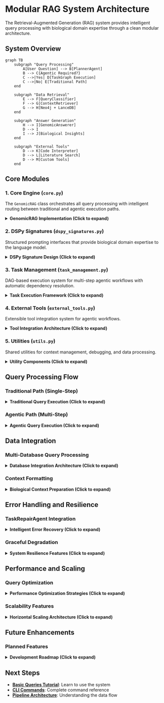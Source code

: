 # Modular RAG System Architecture

The Retrieval-Augmented Generation (RAG) system provides intelligent query processing with biological domain expertise through a clean modular architecture.

## System Overview

```mermaid
graph TB
    subgraph "Query Processing"
        A[User Question] --> B[PlannerAgent]
        B --> C{Agentic Required?}
        C -->|Yes| D[TaskGraph Execution]
        C -->|No| E[Traditional Path]
    end
    
    subgraph "Data Retrieval"
        E --> F[QueryClassifier]
        F --> G[ContextRetriever]
        G --> H[Neo4j + LanceDB]
    end
    
    subgraph "Answer Generation"
        H --> I[GenomicAnswerer]
        D --> I
        I --> J[Biological Insights]
    end
    
    subgraph "External Tools"
        D --> K[Code Interpreter]
        D --> L[Literature Search]
        D --> M[Custom Tools]
    end
```

## Core Modules

### 1. Core Engine (`core.py`)

The `GenomicRAG` class orchestrates all query processing with intelligent routing between traditional and agentic execution paths.

<details>
<summary><strong>GenomicRAG Implementation (Click to expand)</strong></summary>

**Main Entry Point**:
```python
class GenomicRAG:
    async def ask(self, question: str) -> Dict[str, Any]:
        """Main method for genomic question answering."""
        # Step 1: Determine execution strategy
        planning_result = self.planner(user_query=question)
        
        if planning_result.requires_planning:
            # Multi-step agentic workflow
            return await self._execute_agentic_plan(question, planning_result)
        else:
            # Single-step traditional query
            return await self._execute_traditional_query(question)
```

**Traditional Query Path**:
```python
async def _execute_traditional_query(self, question: str) -> Dict[str, Any]:
    """Execute single-step query with biological expertise."""
    # 1. Query classification
    classification = self.classifier(question=question)
    
    # 2. Retrieval strategy generation
    retrieval_plan = self.retriever(
        db_schema=NEO4J_SCHEMA,
        question=question,
        query_type=classification.query_type
    )
    
    # 3. Database query execution
    context = await self._retrieve_context(classification.query_type, retrieval_plan)
    
    # 4. Biological answer generation
    answer_result = self.answerer(
        question=question,
        context=self._format_context(context)
    )
    
    return self._format_response(answer_result, context)
```

**System Health Monitoring**:
```python
def health_check(self) -> Dict[str, bool]:
    """Comprehensive system health assessment."""
    return {
        'neo4j': self.neo4j_processor.health_check(),
        'lancedb': self.lancedb_processor.health_check(),
        'hybrid': self.hybrid_processor.health_check(),
        'dspy': DSPY_AVAILABLE
    }
```

</details>

### 2. DSPy Signatures (`dspy_signatures.py`)

Structured prompting interfaces that provide biological domain expertise to the language model.

<details>
<summary><strong>DSPy Signature Design (Click to expand)</strong></summary>

**Planning Agent**:
```python
class PlannerAgent(dspy.Signature):
    """Intelligent planning agent for multi-step genomic analysis."""
    
    user_query = dspy.InputField(desc="User's natural language question")
    requires_planning = dspy.OutputField(desc="Boolean: Multi-step execution needed?")
    reasoning = dspy.OutputField(desc="Explanation of planning decision")
    task_plan = dspy.OutputField(desc="High-level task breakdown if agentic")
```

**Query Classifier**:
```python
class QueryClassifier(dspy.Signature):
    """Classify genomic queries for optimal retrieval strategy."""
    
    question = dspy.InputField(desc="User's question about genomic data")
    query_type = dspy.OutputField(desc="structural, semantic, hybrid, functional, or comparative")
    reasoning = dspy.OutputField(desc="Classification explanation")
    key_entities = dspy.OutputField(desc="Key biological entities identified")
```

**Context Retriever**:
```python
class ContextRetriever(dspy.Signature):
    """Generate optimal database query strategy."""
    
    db_schema = dspy.InputField(desc="Neo4j schema with biological relationships")
    question = dspy.InputField(desc="User's question")
    query_type = dspy.InputField(desc="Query classification")
    
    search_strategy = dspy.OutputField(desc="direct_query, similarity_search, or hybrid_search")
    cypher_query = dspy.OutputField(desc="Generated Cypher for Neo4j")
    reasoning = dspy.OutputField(desc="Strategy explanation")
    expected_result_size = dspy.OutputField(desc="small, medium, or large")
```

**Genomic Answerer**:
```python
class GenomicAnswerer(dspy.Signature):
    """Generate expert biological analysis from genomic data."""
    
    question = dspy.InputField(desc="Original user question")
    context = dspy.InputField(desc="Retrieved genomic data and annotations")
    
    answer = dspy.OutputField(desc="Comprehensive answer with biological insights")
    confidence = dspy.OutputField(desc="high, medium, or low")
    citations = dspy.OutputField(desc="Data sources and references")
```

**Biological Domain Expertise**: Each signature includes extensive biological context and examples to guide the LLM toward expert-level genomic analysis.

</details>

### 3. Task Management (`task_management.py`)

DAG-based execution system for multi-step agentic workflows with automatic dependency resolution.

<details>
<summary><strong>Task Execution Framework (Click to expand)</strong></summary>

**Task Definition**:
```python
@dataclass
class Task:
    """Individual task with dependencies and metadata."""
    task_id: str
    task_type: TaskType  # ATOMIC_QUERY or TOOL_CALL
    description: str
    dependencies: List[str] = field(default_factory=list)
    status: TaskStatus = TaskStatus.PENDING
    result: Optional[Any] = None
    error: Optional[str] = None
    
    # Task-specific fields
    query: Optional[str] = None  # For database queries
    tool_name: Optional[str] = None  # For external tools
    tool_args: Dict[str, Any] = field(default_factory=dict)
```

**Task Graph Execution**:
```python
class TaskGraph:
    """DAG-based task execution with automatic dependency resolution."""
    
    def get_ready_tasks(self) -> List[Task]:
        """Get tasks ready for execution (all dependencies completed)."""
        ready_tasks = []
        for task in self.tasks.values():
            if task.status == TaskStatus.PENDING:
                if self._dependencies_completed(task):
                    ready_tasks.append(task)
        return ready_tasks
    
    def mark_task_status(self, task_id: str, status: TaskStatus, result=None, error=None):
        """Update task status with automatic failure propagation."""
        self.tasks[task_id].status = status
        if status == TaskStatus.FAILED:
            self._mark_dependent_tasks_skipped(task_id)
```

**Execution Strategies**:
- **Parallel Execution**: Independent tasks run simultaneously
- **Dependency Resolution**: Automatic ordering based on task dependencies
- **Failure Handling**: Failed tasks skip dependent tasks with clear error reporting
- **Result Aggregation**: Collect results from completed tasks for final analysis

</details>

### 4. External Tools (`external_tools.py`)

Extensible tool integration system for agentic workflows.

<details>
<summary><strong>Tool Integration Architecture (Click to expand)</strong></summary>

**Literature Search Tool**:
```python
def literature_search(query: str, email: str, **kwargs) -> str:
    """Search PubMed with biological context enhancement."""
    try:
        from Bio import Entrez
        
        # Enhanced query with biological context
        enhanced_query = enhance_biological_query(query)
        
        # Execute PubMed search
        search_results = Entrez.esearch(
            db="pubmed",
            term=enhanced_query,
            retmax=kwargs.get('max_results', 5)
        )
        
        # Format results with abstracts and citations
        return format_literature_results(search_results)
        
    except ImportError:
        return "Literature search requires Biopython installation"
```

**Code Interpreter Tool**:
```python
async def code_interpreter_tool(code: str, session_id: str = None, **kwargs) -> Dict[str, Any]:
    """Execute Python code in secure containerized environment."""
    try:
        async with httpx.AsyncClient() as client:
            response = await client.post(
                "http://localhost:8888/execute",
                json={
                    'code': code,
                    'session_id': session_id or 'default',
                    'timeout': kwargs.get('timeout', 30)
                }
            )
            return response.json()
            
    except httpx.ConnectError:
        return {
            "success": False,
            "error": "Code interpreter service not available",
            "output": ""
        }
```

**Tool Registry**:
```python
AVAILABLE_TOOLS = {
    "literature_search": literature_search,
    "code_interpreter": code_interpreter_tool,
}

def register_tool(name: str, function):
    """Register new tool for agentic workflows."""
    AVAILABLE_TOOLS[name] = function
    logger.info(f"Registered tool: {name}")
```

**Tool Capabilities**:
- **Secure Execution**: Docker containerization for code interpreter
- **Session Management**: Persistent sessions for iterative analysis
- **Error Handling**: Graceful degradation when tools unavailable
- **Extensibility**: Easy registration of new tools

</details>

### 5. Utilities (`utils.py`)

Shared utilities for context management, debugging, and data processing.

<details>
<summary><strong>Utility Components (Click to expand)</strong></summary>

**Context Management**:
```python
@dataclass
class GenomicContext:
    """Structured context from database queries."""
    structured_data: List[Dict[str, Any]]  # Neo4j results
    semantic_data: List[Dict[str, Any]]    # LanceDB results
    metadata: Dict[str, Any]               # Query metadata
    query_time: float                      # Execution time
```

**Debug Logging**:
```python
def safe_log_data(data: Any, max_length: int = 200) -> str:
    """Safely log large data structures with length limits."""
    if isinstance(data, (dict, list)):
        data_str = str(data)
        if len(data_str) > max_length:
            if isinstance(data, dict):
                return f"<large_dict: {len(data)} keys, {len(data_str)} chars>"
            return f"<large_list: {len(data)} items, {len(data_str)} chars>"
    return str(data)[:max_length]

def setup_debug_logging():
    """Configure debug logging to prevent console spam."""
    # Redirect verbose output to log files
    debug_handler = logging.FileHandler("logs/rag_debug.log")
    # Configure appropriate log levels and formatting
```

**Result Streaming** (for large datasets):
```python
class ResultStreamer:
    """Stream large iterators in token-sized chunks."""
    
    def stream_iterator(self, iterator: Iterator[dict], chunk_size: int = 4096):
        """Break large results into manageable chunks."""
        for chunk in self._chunk_by_tokens(iterator, chunk_size):
            yield self._summarize_chunk(chunk)
    
    def _chunk_by_tokens(self, iterator, max_tokens):
        """Intelligent chunking based on token count."""
        # Uses tiktoken for accurate token counting
        # Writes chunks to JSONL files for processing
```

</details>

## Query Processing Flow

### Traditional Path (Single-Step)

<details>
<summary><strong>Traditional Query Execution (Click to expand)</strong></summary>

**Flow Diagram**:
```mermaid
sequenceDiagram
    participant U as User
    participant P as PlannerAgent
    participant C as QueryClassifier
    participant R as ContextRetriever
    participant DB as Databases
    participant A as GenomicAnswerer
    
    U->>P: "How many proteins are there?"
    P->>U: requires_planning: False
    U->>C: Classify query type
    C->>U: "structural" (direct lookup)
    U->>R: Generate retrieval strategy
    R->>U: "direct_query" + Cypher
    U->>DB: Execute database query
    DB->>U: Result: 10,102 proteins
    U->>A: Generate biological answer
    A->>U: "The database contains 10,102 distinct protein records."
```

**Execution Steps**:
1. **Planning Assessment**: Quick LLM call determines single-step sufficiency
2. **Query Classification**: Categorizes as structural/semantic/hybrid/functional/comparative
3. **Retrieval Strategy**: Generates optimized database queries
4. **Context Retrieval**: Executes Neo4j and/or LanceDB queries
5. **Answer Generation**: Synthesizes biological insights with confidence scoring

**Performance**: Typically 3-15 seconds for most queries

</details>

### Agentic Path (Multi-Step)

<details>
<summary><strong>Agentic Query Execution (Click to expand)</strong></summary>

**Flow Diagram**:
```mermaid
sequenceDiagram
    participant U as User
    participant P as PlannerAgent
    participant TG as TaskGraph
    participant T1 as Task1
    participant T2 as Task2
    participant CI as CodeInterpreter
    participant A as GenomicAnswerer
    
    U->>P: "Show CAZyme distribution and compare genomes"
    P->>U: requires_planning: True + 6-step plan
    U->>TG: Create task graph from plan
    TG->>T1: Execute: Find CAZymes per genome
    T1->>TG: Results: 1,845 CAZymes across 4 genomes
    TG->>T2: Execute: Comparative analysis
    T2->>CI: Generate statistical comparison
    CI->>T2: Results: Distribution percentages
    TG->>A: Synthesize all results
    A->>U: Comprehensive biological interpretation
```

**Execution Steps**:
1. **Complex Planning**: Multi-step workflow generation
2. **Task Graph Creation**: DAG construction with dependencies
3. **Parallel Execution**: Independent tasks run simultaneously
4. **Tool Integration**: External tools (code interpreter, literature search)
5. **Result Aggregation**: Combine outputs from all completed tasks
6. **Comprehensive Analysis**: Generate integrated biological insights

**Performance**: 15-60 seconds for complex multi-step analysis

**Current Status**: Planning working, execution falls back to traditional mode (implementation in progress)

</details>

## Data Integration

### Multi-Database Query Processing

<details>
<summary><strong>Database Integration Architecture (Click to expand)</strong></summary>

**Query Processors**:
```python
# Neo4j for structured biological relationships
class Neo4jQueryProcessor:
    async def process_query(self, cypher_query: str) -> QueryResult:
        """Execute Cypher queries with error handling."""
        
# LanceDB for semantic protein similarity
class LanceDBQueryProcessor:
    async def similarity_search(self, query_embedding: np.ndarray) -> QueryResult:
        """Vector similarity search with metadata filtering."""
        
# Hybrid processor combining both
class HybridQueryProcessor:
    async def process_query(self, query: str) -> QueryResult:
        """Intelligent routing between Neo4j and LanceDB."""
```

**Query Routing Logic**:
- **Structural queries**: Direct Neo4j execution
- **Semantic queries**: LanceDB similarity search
- **Hybrid queries**: Both databases with result integration
- **Functional queries**: Neo4j with functional filtering
- **Comparative queries**: Cross-genome Neo4j analysis

**Result Integration**:
```python
def combine_results(neo4j_results: List[Dict], lancedb_results: List[Dict]) -> GenomicContext:
    """Intelligent merging of structured and semantic data."""
    # Combine results preserving biological relationships
    # Add similarity scores and confidence metrics
    # Format for LLM consumption
```

</details>

### Context Formatting

<details>
<summary><strong>Biological Context Preparation (Click to expand)</strong></summary>

**Context Structure**:
```python
def _format_context(self, context: GenomicContext) -> str:
    """Format genomic context for LLM processing."""
    formatted_parts = []
    
    # Structured data (Neo4j results)
    if context.structured_data:
        formatted_parts.append(f"=== BIOLOGICAL ANNOTATIONS ===")
        for result in context.structured_data:
            # Format protein IDs, functions, genomic coordinates
            # Include PFAM domains, KEGG orthologs, pathways
            # Add genomic neighborhood information
    
    # Semantic data (LanceDB results)  
    if context.semantic_data:
        formatted_parts.append(f"=== SEQUENCE SIMILARITY ===")
        for result in context.semantic_data:
            # Format similarity scores (ESM2 embeddings)
            # Include protein metadata and functional context
            # Add biological interpretation of similarity
    
    return "\\n".join(formatted_parts)
```

**Biological Enrichment**:
- **Functional Annotations**: PFAM descriptions, KEGG pathways
- **Genomic Context**: Gene neighborhoods, operon predictions
- **Similarity Metrics**: ESM2 similarity scores with biological interpretation
- **Confidence Scoring**: Data quality and annotation confidence

</details>

## Error Handling and Resilience

### TaskRepairAgent Integration

<details>
<summary><strong>Intelligent Error Recovery (Click to expand)</strong></summary>

**Error Pattern Recognition**:
```python
class TaskRepairAgent:
    def repair_query_error(self, error: Exception, query: str) -> RepairResult:
        """Transform technical errors into user-friendly guidance."""
        
        if "NONEXISTENT_RELATIONSHIP" in str(error):
            return RepairResult(
                success=True,
                user_message="The relationship you're looking for doesn't exist. "
                           "Available relationships: HASDOMAIN, HASFUNCTION, PART_OF_BGC"
            )
        
        if "Invalid node label" in str(error):
            return RepairResult(
                success=True, 
                user_message="Entity type not found. Available types: "
                           "Gene, Protein, Domain, KEGGOrtholog, BGC, CAZymeFamily"
            )
```

**Integration with RAG System**:
```python
async def _retrieve_context(self, query_type: str, retrieval_plan):
    """Context retrieval with automatic error repair."""
    try:
        result = await self.neo4j_processor.process_query(retrieval_plan.cypher_query)
        return result
    except Exception as e:
        # Check for repair suggestions
        repair_result = self.neo4j_processor.get_last_repair_result()
        if repair_result and repair_result.success:
            return GenomicContext(
                structured_data=[],
                semantic_data=[],
                metadata={"repair_message": repair_result.user_message}
            )
        raise
```

</details>

### Graceful Degradation

<details>
<summary><strong>System Resilience Features (Click to expand)</strong></summary>

**Component Failures**:
- **Database Unavailable**: Fallback to cached responses or alternative databases
- **LLM Timeout**: Return partial results with confidence indication
- **Tool Failures**: Continue workflow with reduced functionality
- **Memory Limits**: Automatic result chunking and streaming

**Error Recovery Strategies**:
```python
def handle_component_failure(component: str, error: Exception):
    """Handle component failures with appropriate fallbacks."""
    
    if component == "neo4j":
        # Try alternative query formulations
        # Use cached results if available
        # Provide degraded functionality message
        
    elif component == "lancedb":
        # Fall back to Neo4j-only queries
        # Skip similarity-based analysis
        # Note limitation in response
        
    elif component == "dspy":
        # Use template-based responses
        # Provide basic query results without interpretation
        # Suggest system maintenance
```

**User Experience**:
- **Transparent Communication**: Clear explanations of limitations
- **Partial Results**: Useful information even when some components fail
- **Recovery Suggestions**: Actionable advice for resolving issues
- **Continuous Operation**: System remains usable despite individual failures

</details>

## Performance and Scaling

### Query Optimization

<details>
<summary><strong>Performance Optimization Strategies (Click to expand)</strong></summary>

**Query Caching**:
- **Semantic Cache**: Similar queries return cached embeddings
- **Result Cache**: Frequently accessed data cached in memory
- **Database Connection Pooling**: Efficient connection management

**Apple Silicon M4 Max Optimizations**:
- **MPS Acceleration**: GPU acceleration for ESM2 embeddings
- **Memory Management**: Automatic cache clearing to prevent overflow
- **Batch Processing**: Optimal batch sizes for M4 Max architecture

**Database Performance**:
```python
# Neo4j optimizations
CREATE INDEX FOR (p:Protein) ON (p.protein_id);
CREATE INDEX FOR (g:Gene) ON (g.genome_id);
CREATE INDEX FOR (k:KEGGOrtholog) ON (k.ko_id);

# LanceDB optimizations  
table.create_index(
    column="embedding",
    index_type="IVF_PQ",      # Inverted File with Product Quantization
    num_partitions=256,        # Optimal for 10K proteins
    num_sub_vectors=16         # Balance accuracy vs speed
)
```

</details>

### Scalability Features

<details>
<summary><strong>Horizontal Scaling Architecture (Click to expand)</strong></summary>

**Current Capacity**:
- **Genomes**: 4 processed, scalable to 100+
- **Proteins**: 10,102 with embeddings, scalable to 1M+
- **Queries**: 1000+ concurrent similarity searches
- **Memory**: ~2GB resident, scales linearly

**Scaling Strategies**:
- **Database Sharding**: Partition large datasets across multiple Neo4j instances
- **Vector Partitioning**: Regional LanceDB instances for large protein sets
- **RAG Load Balancing**: Multiple RAG instances with shared state
- **Async Processing**: Non-blocking query execution for high throughput

**Production Readiness**:
- **Health Monitoring**: Comprehensive system health checks
- **Error Reporting**: Detailed logging and error tracking
- **Performance Metrics**: Query time, success rate, resource usage monitoring
- **Configuration Management**: Environment-based configuration for different deployments

</details>

## Future Enhancements

### Planned Features

<details>
<summary><strong>Development Roadmap (Click to expand)</strong></summary>

**Phase 1: Complete Agentic Execution** (In Progress)
- Full multi-step task execution implementation
- Advanced tool integration (code interpreter, literature search)
- Interactive query refinement and clarification

**Phase 2: Advanced Intelligence** (Future)
- Knowledge gap detection and filling
- Proactive query enhancement and suggestion
- Multi-modal integration (images, documents, experimental data)

**Phase 3: Autonomous Research** (Future)
- Self-learning repair system from user feedback
- Automated literature mining and knowledge graph enhancement
- Hypothesis generation and experimental design suggestions

**Phase 4: Ecosystem Integration** (Future)
- Galaxy workflow integration
- Jupyter notebook export capabilities
- Multi-omics data integration (transcriptomics, proteomics, metabolomics)

</details>

## Next Steps

- **[Basic Queries Tutorial](../tutorials/basic-queries.md)**: Learn to use the system
- **[CLI Commands](../api-reference/cli-commands.md)**: Complete command reference
- **[Pipeline Architecture](pipeline-stages.md)**: Understanding the data flow